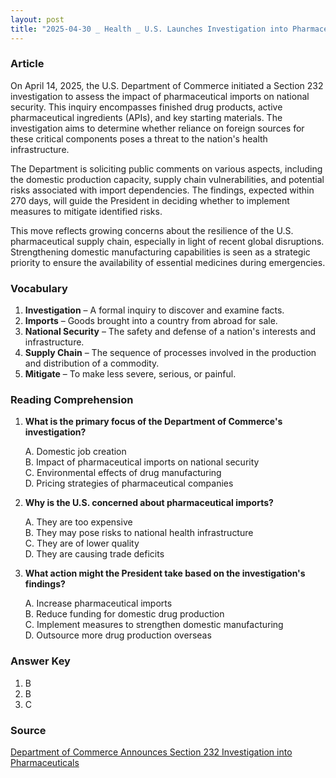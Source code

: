 ```yaml
---
layout: post
title: "2025-04-30 _ Health _ U.S. Launches Investigation into Pharmaceutical Imports"
---
```


### Article

On April 14, 2025, the U.S. Department of Commerce initiated a Section 232 investigation to assess the impact of pharmaceutical imports on national security. This inquiry encompasses finished drug products, active pharmaceutical ingredients (APIs), and key starting materials. The investigation aims to determine whether reliance on foreign sources for these critical components poses a threat to the nation's health infrastructure.

The Department is soliciting public comments on various aspects, including the domestic production capacity, supply chain vulnerabilities, and potential risks associated with import dependencies. The findings, expected within 270 days, will guide the President in deciding whether to implement measures to mitigate identified risks.

This move reflects growing concerns about the resilience of the U.S. pharmaceutical supply chain, especially in light of recent global disruptions. Strengthening domestic manufacturing capabilities is seen as a strategic priority to ensure the availability of essential medicines during emergencies.

<!-- split -->
### Vocabulary

1. **Investigation** – A formal inquiry to discover and examine facts.
2. **Imports** – Goods brought into a country from abroad for sale.
3. **National Security** – The safety and defense of a nation's interests and infrastructure.
4. **Supply Chain** – The sequence of processes involved in the production and distribution of a commodity.
5. **Mitigate** – To make less severe, serious, or painful.

<!-- split -->
### Reading Comprehension

1. **What is the primary focus of the Department of Commerce's investigation?**

    A. Domestic job creation  
    B. Impact of pharmaceutical imports on national security  
    C. Environmental effects of drug manufacturing  
    D. Pricing strategies of pharmaceutical companies  

2. **Why is the U.S. concerned about pharmaceutical imports?**

    A. They are too expensive  
    B. They may pose risks to national health infrastructure  
    C. They are of lower quality  
    D. They are causing trade deficits  

3. **What action might the President take based on the investigation's findings?**

    A. Increase pharmaceutical imports  
    B. Reduce funding for domestic drug production  
    C. Implement measures to strengthen domestic manufacturing  
    D. Outsource more drug production overseas  

<!-- split -->
### Answer Key

1. B  
2. B  
3. C  

<!-- split -->
### Source

[Department of Commerce Announces Section 232 Investigation into Pharmaceuticals](https://www.hklaw.com/en/insights/publications/2025/04/hk-health-dose-april-29-2025)
